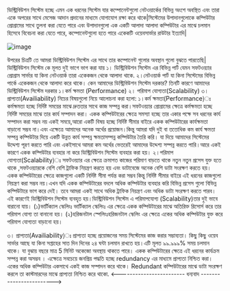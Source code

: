 ডিস্ট্রিবিউশন সিস্টেম হচ্ছে এমন এক ধরনের সিস্টেম যার কম্পোনেন্টগুলো নেটওয়ার্কের বিভিন্ন অংশে অবস্থিত এবং তারা একে অপরের সাথে মেসেজ আদান প্রদানের মাধ্যমে যোগাযোগ রক্ষা করে থাকে|সিস্টেমের উপাদানগুলোকে কম্পিউটার প্রোগ্রামের সাথে তুলনা করা যেতে পারে এবং উপাদানগুলো এক একটি আলাদা আলাদা কম্পিউটার এর মাঝে চলমান হিসেবে বিবেচনা করা যেতে পারে, কম্পোনেন্টগুলো হতে পারে একেকটি ওয়েবসার্ভার রাউটার ইত্যাদি|

![image](https://user-images.githubusercontent.com/75389185/192077156-47163879-2ee1-4e4d-93b3-909b9366ad8c.png)


উপরের চিত্রটি তে আমরা ডিস্ট্রিবিউশন সিস্টেম এর সাথে তার কম্পোনেন্ট গুলোর অবস্থান গুলো বুঝতে পারতেছি|
ডিস্ট্রিবিউশন সিস্টেম কে মূলত দুই ভাগে ভাগ করা যায় 
১। ডিস্ট্রিবিউশন সিস্টেম এর বিভিন্ন পার্ট যেমন সফটওয়্যার প্রোগ্রাম সার্ভার যা কিনা নেটওয়ার্ক তারা একেকজন থেকে আলাদা থাকে.
২।নেটওয়ার্ক পার্ট যা কিনা সিস্টেমের বিভিন্ন পার্কে একেকজন থেকে আলাদা করে থাকে।
কেন আমাদের ডিস্ট্রিবিউশন সিস্টেম দরকার?
তিনটি কারণে আমাদের ডিস্ট্রিবিউশন সিস্টেম দরকার
১।কর্ম ক্ষমতা (Performance)
২। পরিমাপ যোগ্যতা(Scalability)
৩।প্রাপ্যতা(Availiability)
নিচের বিষয়গুলো নিয়ে আলোচনা করা হলো:
১।কর্ম ক্ষমতা(Performance)ঃ
কর্মক্ষমতা হচ্ছে নির্দিষ্ট সময়ের মাঝে দ্রুততার সাথে কাজ সম্পন্ন করা।সফটওয়্যার প্রোগ্রামের ক্ষেত্রে কর্মক্ষমতা হচ্ছে নির্দিষ্ট সময়ের মাঝে তার কার্য সম্পাদন করা। একক কম্পিউটারের ক্ষেত্রে সমস্যা হচ্ছে তার একার পক্ষে সব ধরনের কার্য সম্পাদন করা সম্ভব নয় একই সময়ে,আরো একটি বিষয় হচ্ছে নির্দিষ্ট সীমার বাইরে একক কম্পিউটারের কার্যক্ষমতা বাড়ানো সম্ভব না।এবং এক্ষেত্রে আমাদের অনেক অর্থের প্রয়োজন।কিন্তু আমরা যদি দুই বা ততোধিক কম কার্য ক্ষমতা সম্পন্ন কম্পিউটার দিয়ে একটি উন্নত কার্য সম্পন্ন ক্ষমতাসম্পন্ন কম্পিউটার তৈরি করি। যা দিয়ে আমাদের সিস্টেমের উদ্দেশ্য পূরণ করতে পারি  এবং একইসাথে আমরা কম অর্থের ভেতরেই আমাদের উদ্দেশ্য সম্পন্ন করতে পারি।আরে একই কারণে একক কম্পিউটার ব্যবহার না করে ডিস্ট্রিবিউশন সিস্টেম ব্যবহার করা হয়।
২।পরিমাপ যোগ্যতা(Scalability)ঃ
সফটওয়্যার এর ক্ষেত্রে ক্রমাগত কাজের পরিমাণ বাড়তে থাকে নতুন নতুন প্রসেস যুক্ত হতে থাকে ,সফটওয়্যারকে বেশি বেশি ট্রাফিক নিয়ন্ত্রণ করতে হয় এবং ডাটাবেজে অনেক বেশি ডাটা সংরক্ষণ করতে হয়। একক কম্পিউটারের ক্ষেত্রে কাজগুলো একটি নির্দিষ্ট সীমা পর্যন্ত করা সম্ভব কিন্তু নির্দিষ্ট সীমার বাইরে এই ধরনের কাজগুলো নিয়ন্ত্রণ করা সম্ভব নয়।এখন যদি একক কম্পিউটারের বদলে অধিক কম্পিউটার ব্যবহার করি বিভিন্ন প্রসেস গুলো বিভিন্ন কম্পিউটারে ভাগ করে দেই। তবে আমরা একই সাথে অধিক ট্রাফিক নিয়ন্ত্রণ এবং অধিক ডাটা সংরক্ষণ করতে পারব।
এই কারণেই ডিস্ট্রিবিউশন সিস্টেম ব্যবহৃত হয়।ডিস্ট্রিবিউশন সিস্টেম এ পরিমাপযোগ্য (Scalability)তার দুই ভাবে বারানো যায়।
(১)ভার্টিক্যাল স্কেলিংঃ ভার্টিক্যাল স্কেলিংঃ এর ক্ষেত্রে একক কম্পিউটারের মাঝে অতিরিক্ত রিসোর্স করে তার পরিমাপ যোগ্য তা বানানো হয়।
(২)হরিজনটাল স্পেলিংঃহরিজনটাল স্কেলিং এর ক্ষেত্রে একের অধিক কম্পিউটার যুক্ত করে পরিমাপ যোগ্যতা বাড়ানো হয়। 

৩। প্রাপ্যতা(Availiability)ঃ
প্রাপ্যতা হচ্ছে প্রয়োজনের সময় সিস্টেমের কাজ করার সম্ভাব্যতা। কিছু কিছু ওয়েব সার্ভার আছে যা কিনা সপ্তাহের সাত দিন দিনের ২৪ ঘন্টা চলমান রাখতে হয়।এটি মূলত ৯৯.৯৯৯% সময় চলমান থাকে। যা বুঝায় বছরে মাত্র 5 মিনিট অকেজো অবস্থায় থাকতে পারে। একক কম্পিউটারের ক্ষেত্রে এই ধরনের কার্যক্রম সম্পন্ন করা অসম্ভব । এক্ষেত্রে সবচেয়ে জনপ্রিয় পদ্ধতি হচ্ছে redundancy এর মাধ্যমে প্রাপ্যতা নিশ্চিত করা। একের অধিক কম্পিউটার একসাথে একই কাজ সম্পাদন করে থাকে। Redundant কম্পিউটারের মাঝে ডাটা সংরক্ষণ করলে তা কাস্টমারদের মাঝে প্রাপ্যতা নিশ্চিত করে থাকো.
<------------------------    ধন্যবাদ      ------------------------>